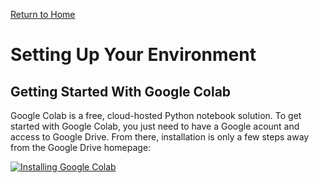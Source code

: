 [Return to Home](https://anthony-agbay.github.io/python-resource-guide)

# Setting Up Your Environment

## Getting Started With Google Colab

Google Colab is a free, cloud-hosted Python notebook solution. To get started with Google Colab, you just need to have a Google acount and access to Google Drive. From there, installation is only a few steps away from the Google Drive homepage:

[![Installing Google Colab](http://img.youtube.com/vi/36bAUgJoCOI/0.jpg)](https://youtu.be/36bAUgJoCOI "Installing Google Colab")
